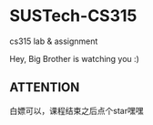 # SUSTech-CS315
cs315 lab &amp; assignment

Hey, Big Brother is watching you :)

## ATTENTION

白嫖可以，课程结束之后点个star嘿嘿
